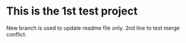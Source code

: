 # This is the 1st test project

New branch is used to update readme file only.
2nd line to test merge conflict.